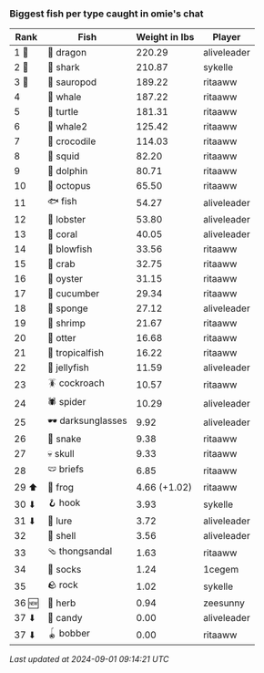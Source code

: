 ### Biggest fish per type caught in omie's chat
| Rank | Fish | Weight in lbs | Player |
|------|--------|-----------|---------|
| 1 🥇  | 🐉 dragon | 220.29 | aliveleader |
| 2 🥈  | 🦈 shark | 210.87 | sykelle |
| 3 🥉  | 🦕 sauropod | 189.22 | ritaaww |
| 4  | 🐳 whale | 187.22 | ritaaww |
| 5  | 🐢 turtle | 181.31 | ritaaww |
| 6  | 🐋 whale2 | 125.42 | ritaaww |
| 7  | 🐊 crocodile | 114.03 | ritaaww |
| 8  | 🦑 squid | 82.20 | ritaaww |
| 9  | 🐬 dolphin | 80.71 | ritaaww |
| 10  | 🐙 octopus | 65.50 | ritaaww |
| 11  | 🐟 fish | 54.27 | aliveleader |
| 12  | 🦞 lobster | 53.80 | aliveleader |
| 13  | 🪸 coral | 40.05 | aliveleader |
| 14  | 🐡 blowfish | 33.56 | ritaaww |
| 15  | 🦀 crab | 32.75 | ritaaww |
| 16  | 🦪 oyster | 31.15 | ritaaww |
| 17  | 🥒 cucumber | 29.34 | ritaaww |
| 18  | 🧽 sponge | 27.12 | aliveleader |
| 19  | 🦐 shrimp | 21.67 | ritaaww |
| 20  | 🦦 otter | 16.68 | ritaaww |
| 21  | 🐠 tropicalfish | 16.22 | ritaaww |
| 22  | 🪼 jellyfish | 11.59 | aliveleader |
| 23  | 🪳 cockroach | 10.57 | ritaaww |
| 24  | 🕷️ spider | 10.29 | aliveleader |
| 25  | 🕶️ darksunglasses | 9.92 | aliveleader |
| 26  | 🐍 snake | 9.38 | ritaaww |
| 27  | 💀 skull | 9.33 | ritaaww |
| 28  | 🩲 briefs | 6.85 | ritaaww |
| 29 ⬆ | 🐸 frog | 4.66 (+1.02) | ritaaww |
| 30 ⬇ | 🪝 hook | 3.93 | sykelle |
| 31 ⬇ | 🎏 lure | 3.72 | aliveleader |
| 32  | 🐚 shell | 3.56 | aliveleader |
| 33  | 🩴 thongsandal | 1.63 | ritaaww |
| 34  | 🧦 socks | 1.24 | 1cegem |
| 35  | 🪨 rock | 1.02 | sykelle |
| 36 🆕 | 🌿 herb | 0.94 | zeesunny |
| 37 ⬇ | 🍬 candy | 0.00 | aliveleader |
| 37 ⬇ | 🪀 bobber | 0.00 | ritaaww |

_Last updated at 2024-09-01 09:14:21 UTC_